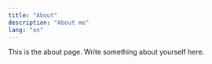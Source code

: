 ```yaml
---
title: "About"
description: "About me"
lang: "en"
---
```


This is the about page. Write something about yourself here.
